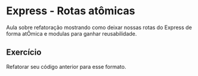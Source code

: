 # Express - Rotas atômicas

Aula sobre refatoração mostrando como deixar nossas rotas do Express de forma atÕmica e modulas para ganhar reusabilidade.

## Exercício

Refatorar seu código anterior para esse formato.